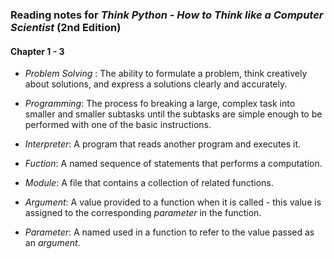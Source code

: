 ### Reading notes for *Think Python - How to Think like a Computer Scientist* (2nd Edition)

#### Chapter 1 - 3
- *Problem Solving* : The ability to formulate a problem, think creatively about solutions, and express a solutions clearly and accurately.
- *Programming*: The process fo breaking a large, complex task into smaller and smaller subtasks until the subtasks are simple enough to be performed with one of the basic instructions.
- *Interpreter*: A program that reads another program and executes it.

- *Fuction*: A named sequence of statements that performs a computation.
- *Module*: A file that contains a collection of related functions.
- *Argument*: A value provided to a function when it is called - this value is assigned to the corresponding *parameter* in the function.
- *Parameter*: A named used in a function to refer to the value passed as an *argument*. 
